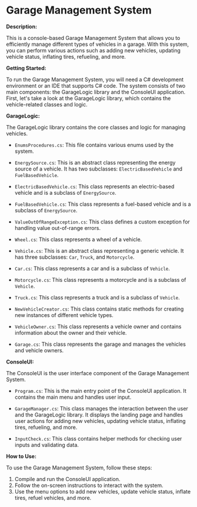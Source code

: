 # Garage Management System

**Description:**

This is a console-based Garage Management System that allows you to efficiently manage different types of vehicles in a garage. With this system, you can perform various actions such as adding new vehicles, updating vehicle status, inflating tires, refueling, and more.

**Getting Started:**

To run the Garage Management System, you will need a C# development environment or an IDE that supports C# code. The system consists of two main components: the GarageLogic library and the ConsoleUI application. First, let's take a look at the GarageLogic library, which contains the vehicle-related classes and logic.


**GarageLogic:**

The GarageLogic library contains the core classes and logic for managing vehicles.

- `EnumsProcedures.cs`: This file contains various enums used by the system.

- `EnergySource.cs`: This is an abstract class representing the energy source of a vehicle. It has two subclasses: `ElectricBasedVehicle` and `FuelBasedVehicle`.

- `ElectricBasedVehicle.cs`: This class represents an electric-based vehicle and is a subclass of `EnergySource`.

- `FuelBasedVehicle.cs`: This class represents a fuel-based vehicle and is a subclass of `EnergySource`.

- `ValueOutOfRangeException.cs`: This class defines a custom exception for handling value out-of-range errors.

- `Wheel.cs`: This class represents a wheel of a vehicle.

- `Vehicle.cs`: This is an abstract class representing a generic vehicle. It has three subclasses: `Car`, `Truck`, and `Motorcycle`.

- `Car.cs`: This class represents a car and is a subclass of `Vehicle`.

- `Motorcycle.cs`: This class represents a motorcycle and is a subclass of `Vehicle`.

- `Truck.cs`: This class represents a truck and is a subclass of `Vehicle`.

- `NewVehicleCreator.cs`: This class contains static methods for creating new instances of different vehicle types.

- `VehicleOwner.cs`: This class represents a vehicle owner and contains information about the owner and their vehicle.

- `Garage.cs`: This class represents the garage and manages the vehicles and vehicle owners.


**ConsoleUI:**

The ConsoleUI is the user interface component of the Garage Management System.

- `Program.cs`: This is the main entry point of the ConsoleUI application. It contains the main menu and handles user input.

- `GarageManager.cs`: This class manages the interaction between the user and the GarageLogic library. It displays the landing page and handles user actions for adding new vehicles, updating vehicle status, inflating tires, refueling, and more.

- `InputCheck.cs`: This class contains helper methods for checking user inputs and validating data.


**How to Use:**

To use the Garage Management System, follow these steps:

1. Compile and run the ConsoleUI application.
2. Follow the on-screen instructions to interact with the system.
3. Use the menu options to add new vehicles, update vehicle status, inflate tires, refuel vehicles, and more.
